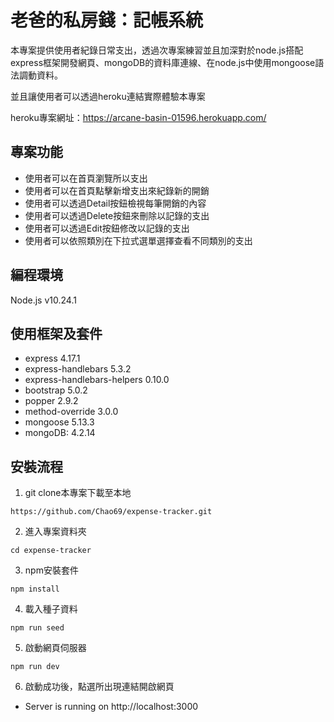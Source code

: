 # 老爸的私房錢：記帳系統
本專案提供使用者紀錄日常支出，透過次專案練習並且加深對於node.js搭配express框架開發網頁、mongoDB的資料庫連線、在node.js中使用mongoose語法調動資料。

並且讓使用者可以透過heroku連結實際體驗本專案

heroku專案網址：https://arcane-basin-01596.herokuapp.com/

## 專案功能
- 使用者可以在首頁瀏覽所以支出
- 使用者可以在首頁點擊新增支出來紀錄新的開銷
- 使用者可以透過Detail按鈕檢視每筆開銷的內容
- 使用者可以透過Delete按鈕來刪除以記錄的支出
- 使用者可以透過Edit按鈕修改以記錄的支出
- 使用者可以依照類別在下拉式選單選擇查看不同類別的支出

## 編程環境
Node.js v10.24.1

## 使用框架及套件
- express 4.17.1
- express-handlebars 5.3.2
- express-handlebars-helpers 0.10.0
- bootstrap 5.0.2
- popper 2.9.2
- method-override 3.0.0
- mongoose 5.13.3
- mongoDB: 4.2.14

## 安裝流程
1. git clone本專案下載至本地
```
https://github.com/Chao69/expense-tracker.git
```
2. 進入專案資料夾
```
cd expense-tracker
```
3. npm安裝套件
```
npm install
```
4. 載入種子資料
```
npm run seed
```
5. 啟動網頁伺服器
```
npm run dev
```
6. 啟動成功後，點選所出現連結開啟網頁
-  Server is running on http://localhost:3000